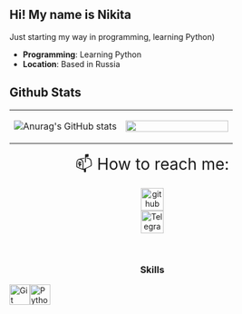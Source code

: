 ## Hi! My name is Nikita  




Just starting my way in programming, learning Python)

- **Programming**: Learning Python
- **Location**: Based in Russia


## Github Stats  
<table><tr><td valign="top" width="50%">

![Anurag's GitHub stats](https://github-readme-stats.vercel.app/api?username=Nedotykomkaa&show_icons=true&theme=cobalt)

</td><td valign="top" width="50%">

[<img src="https://github-readme-stats.vercel.app/api/top-langs/?username=Nedotykomkaa&hide_border=true&layout=compact" align="left" style="width: 100%" />](http://github-profile-summary-cards.vercel.app/api/cards/repos-per-language?username=Nedotykomkaa&theme=2077)

</td></tr></table>  




<div align="center" style="font-size: 2em;">
    📫 How to reach me:
</div>

<div align="center">

[<img src='https://cdn.jsdelivr.net/npm/simple-icons@3.0.1/icons/github.svg' alt='github' height='40'>](https://github.com/Nedotykomkaa)  
[<img src='https://img.shields.io/badge/Telegram-2CA5E0?style=for-the-badge&logo=telegram&logoColor=white' alt='Telegram' height='40'>](https://t.me/BoratInPhilosophy)



<br/>  
  

### Skills


<p align="left">
<a href="https://git-scm.com/" target="_blank" rel="noreferrer"><img src="https://raw.githubusercontent.com/danielcranney/readme-generator/main/public/icons/skills/git-colored.svg" width="36" height="36" alt="Git" /></a><a href="https://www.python.org/" target="_blank" rel="noreferrer"><img src="https://raw.githubusercontent.com/danielcranney/readme-generator/main/public/icons/skills/python-colored.svg" width="36" height="36" alt="Python" /></a></p>




